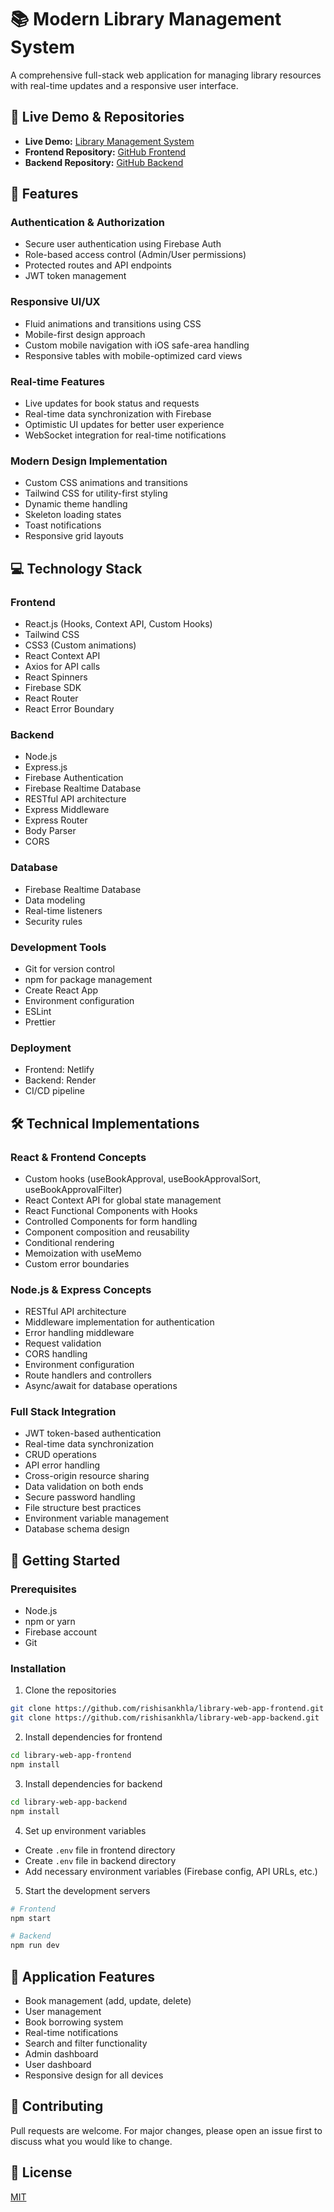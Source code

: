 # 📚 Modern Library Management System

A comprehensive full-stack web application for managing library resources with real-time updates and a responsive user interface.

## 🌟 Live Demo & Repositories

- **Live Demo:** [Library Management System](https://loquacious-beijinho-e8ceb8.netlify.app/)
- **Frontend Repository:** [GitHub Frontend](https://github.com/rishisankhla/library-web-app-frontend)
- **Backend Repository:** [GitHub Backend](https://github.com/rishisankhla/library-web-app-backend)

## 🚀 Features

### Authentication & Authorization
- Secure user authentication using Firebase Auth
- Role-based access control (Admin/User permissions)
- Protected routes and API endpoints
- JWT token management

### Responsive UI/UX
- Fluid animations and transitions using CSS
- Mobile-first design approach
- Custom mobile navigation with iOS safe-area handling
- Responsive tables with mobile-optimized card views

### Real-time Features
- Live updates for book status and requests
- Real-time data synchronization with Firebase
- Optimistic UI updates for better user experience
- WebSocket integration for real-time notifications

### Modern Design Implementation
- Custom CSS animations and transitions
- Tailwind CSS for utility-first styling
- Dynamic theme handling
- Skeleton loading states
- Toast notifications
- Responsive grid layouts

## 💻 Technology Stack

### Frontend
- React.js (Hooks, Context API, Custom Hooks)
- Tailwind CSS
- CSS3 (Custom animations)
- React Context API
- Axios for API calls
- React Spinners
- Firebase SDK
- React Router
- React Error Boundary

### Backend
- Node.js
- Express.js
- Firebase Authentication
- Firebase Realtime Database
- RESTful API architecture
- Express Middleware
- Express Router
- Body Parser
- CORS

### Database
- Firebase Realtime Database
- Data modeling
- Real-time listeners
- Security rules

### Development Tools
- Git for version control
- npm for package management
- Create React App
- Environment configuration
- ESLint
- Prettier

### Deployment
- Frontend: Netlify
- Backend: Render
- CI/CD pipeline

## 🛠️ Technical Implementations

### React & Frontend Concepts
- Custom hooks (useBookApproval, useBookApprovalSort, useBookApprovalFilter)
- React Context API for global state management
- React Functional Components with Hooks
- Controlled Components for form handling
- Component composition and reusability
- Conditional rendering
- Memoization with useMemo
- Custom error boundaries

### Node.js & Express Concepts
- RESTful API architecture
- Middleware implementation for authentication
- Error handling middleware
- Request validation
- CORS handling
- Environment configuration
- Route handlers and controllers
- Async/await for database operations

### Full Stack Integration
- JWT token-based authentication
- Real-time data synchronization
- CRUD operations
- API error handling
- Cross-origin resource sharing
- Data validation on both ends
- Secure password handling
- File structure best practices
- Environment variable management
- Database schema design

## 🚀 Getting Started

### Prerequisites
- Node.js
- npm or yarn
- Firebase account
- Git

### Installation

1. Clone the repositories
```bash
git clone https://github.com/rishisankhla/library-web-app-frontend.git
git clone https://github.com/rishisankhla/library-web-app-backend.git
```

2. Install dependencies for frontend
```bash
cd library-web-app-frontend
npm install
```

3. Install dependencies for backend
```bash
cd library-web-app-backend
npm install
```

4. Set up environment variables
- Create `.env` file in frontend directory
- Create `.env` file in backend directory
- Add necessary environment variables (Firebase config, API URLs, etc.)

5. Start the development servers
```bash
# Frontend
npm start

# Backend
npm run dev
```

## 📱 Application Features

- Book management (add, update, delete)
- User management
- Book borrowing system
- Real-time notifications
- Search and filter functionality
- Admin dashboard
- User dashboard
- Responsive design for all devices

## 🤝 Contributing

Pull requests are welcome. For major changes, please open an issue first to discuss what you would like to change.

## 📄 License

[MIT](https://choosealicense.com/licenses/mit/)
